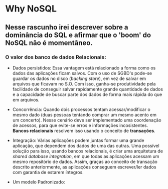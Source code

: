 # Why NoSQL

## Nesse rascunho irei descrever sobre a dominância do SQL e afirmar que o 'boom' do NoSQL não é momentâneo.

### O valor dos banco de dados Relacionais:

- Dados persistidos: 
Essa vantagem está relacionado a forma como os dados das aplicações ficam salvos. Com o uso de SGBD's pode-se guardar os dados no disco (*backing store*),
em vez de salvar em arquivos que ficavam no S.O. Com isso, ganha-se produtividade pela facilidade de conseguir salvar rapidamente grande quantidade de dados e a capacidade
de buscar parte dos dados de forma mais rápida do que em arquivos.

- Concorrência:
Quando dois processos tentam acessar/modificar o mesmo dado (duas pessoas tentando comprar um mesmo acento em um concerto). Nesse cenário deve ser implementado uma
coordenação de acessos, para que evite-se erros e informações incosistentes. **Bancos relacionais** resolvem isso usando o conceito de **transações**.

- Integração:
Várias aplicações podem juntas formar uma grande aplicação, que dependem dos dados de uma das outras. Uma possível solução para isso, usando bancos relacionais,
é criar uma arquitetura de *shared database integration*, em que todas as aplicações acessam um mesmo repositório de dados. Assim, graças ao conceito de transação descrito anteriormente, as aplicações conseguem escrever/ler dados com garantia de estarem íntegros.

- Um modelo Padronizado:
